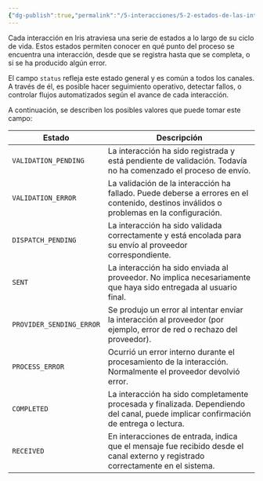 ```yaml
---
{"dg-publish":true,"permalink":"/5-interacciones/5-2-estados-de-las-interacciones/"}
---
```



Cada interacción en Iris atraviesa una serie de estados a lo largo de su ciclo de vida. Estos estados permiten conocer en qué punto del proceso se encuentra una interacción, desde que se registra hasta que se completa, o si se ha producido algún error.

El campo `status` refleja este estado general y es común a todos los canales. A través de él, es posible hacer seguimiento operativo, detectar fallos, o controlar flujos automatizados según el avance de cada interacción.

A continuación, se describen los posibles valores que puede tomar este campo:

| Estado                   | Descripción                                                                                                                              |
| ------------------------ | ---------------------------------------------------------------------------------------------------------------------------------------- |
| `VALIDATION_PENDING`     | La interacción ha sido registrada y está pendiente de validación. Todavía no ha comenzado el proceso de envío.                           |
| `VALIDATION_ERROR`       | La validación de la interacción ha fallado. Puede deberse a errores en el contenido, destinos inválidos o problemas en la configuración. |
| `DISPATCH_PENDING`       | La interacción ha sido validada correctamente y está encolada para su envío al proveedor correspondiente.                                |
| `SENT`                   | La interacción ha sido enviada al proveedor. No implica necesariamente que haya sido entregada al usuario final.                         |
| `PROVIDER_SENDING_ERROR` | Se produjo un error al intentar enviar la interacción al proveedor (por ejemplo, error de red o rechazo del proveedor).                  |
| `PROCESS_ERROR`          | Ocurrió un error interno durante el procesamiento de la interacción. Normalmente el proveedor devolvió error.                            |
| `COMPLETED`              | La interacción ha sido completamente procesada y finalizada. Dependiendo del canal, puede implicar confirmación de entrega o lectura.    |
| `RECEIVED`               | En interacciones de entrada, indica que el mensaje fue recibido desde el canal externo y registrado correctamente en el sistema.         |
